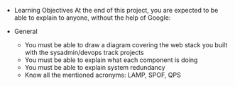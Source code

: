 - Learning Objectives
	At the end of this project, you are expected to be able to explain to anyone, without the help of Google:

- General
	- You must be able to draw a diagram covering the web stack you built with the sysadmin/devops track projects
	- You must be able to explain what each component is doing
	- You must be able to explain system redundancy
	- Know all the mentioned acronyms: LAMP, SPOF, QPS

